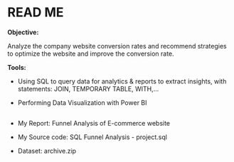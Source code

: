 # READ ME

**Objective:**

Analyze the company website conversion rates and recommend strategies to optimize the website and improve the conversion rate. 

**Tools:**

- Using SQL to query data for analytics & reports to extract insights, with statements: JOIN, TEMPORARY TABLE, WITH,...

- Performing Data Visualization with Power BI 


##
- My Report: Funnel Analysis of E-commerce website

- My Source code: SQL Funnel Analysis - project.sql

- Dataset: archive.zip
